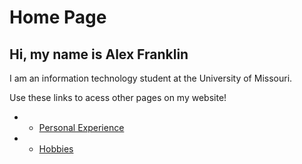 # Home Page
## Hi, my name is Alex Franklin 

I am an information technology student at the University of Missouri.

Use these links to acess other pages on my website!

* * [Personal Experience](./Personal_experience.md)
* * [Hobbies](./Hobbies.md)

